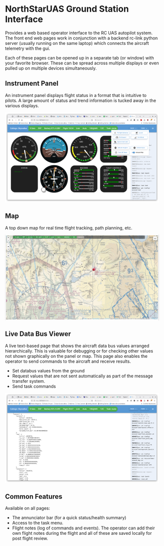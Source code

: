 # NorthStarUAS Ground Station Interface

Provides a web based operator interface to the RC UAS autopilot
system.  The front end web pages work in conjunction with a backend
rc-link python server (usually running on the same laptop) which
connects the aircraft telemetry with the gui.

Each of these pages can be opened up in a separate tab (or window)
with your favorite browser.  These can be spread across multiple
displays or even pulled up on multiple devices simultaneously.

## Instrument Panel

An instrument panel displays flight status in a format that is intuitive to
pilots. A large amount of status and trend information is tucked away in the
various displays.

![panel](screenshots/panel3.png "Instrument Panel")

## Map

A top down map for real time flight tracking, path planning, etc.

![map](screenshots/map1.png "FAA Sectionals")

## Live Data Bus Viewer

A live text-based page that shows the aircraft data bus values arranged
hierarchically.  This is valuable for debugging or for checking other values not
shown graphically on the panel or map.  This page also enables the operator to
send commands to the aircraft and receive results.

* Set databus values from the ground
* Request values that are not sent automatically as part of the message transfer
  system.
* Send task commands

![props](screenshots/bus2.png "Data Bus Viewer")

## Common Features

Available on all pages:

* The annunciator bar (for a quick status/health summary)
* Access to the task menu.
* Flight notes (log of commands and events).  The operator can add their own
  flight notes during the flight and all of these are saved locally for post
  flight review.
